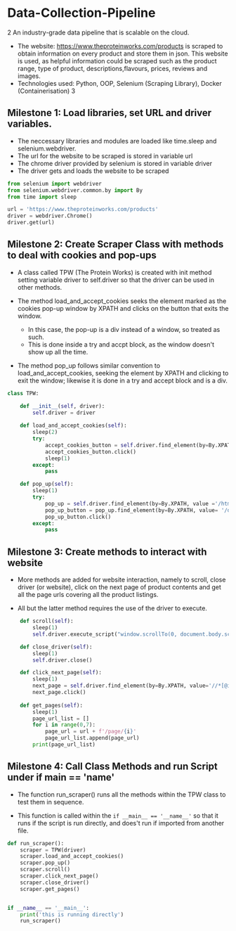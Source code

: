 # Data-Collection-Pipeline
2
An industry-grade data pipeline that is scalable on the cloud.
- The website: https://www.theproteinworks.com/products is scraped to obtain information on every product and store them in json. This website is used, as helpful information could be scraped such as the product range, type of product, descriptions,flavours, prices, reviews and images. 
- Technologies used: Python, OOP, Selenium (Scraping Library), Docker (Containerisation)
3
​
## Milestone 1: Load libraries, set URL and driver variables.

- The neccessary libraries and modules are loaded like time.sleep and selenium.webdriver.
- The url for the website to be scraped is stored in variable url
- The chrome driver provided by selenium is stored in variable driver
- The driver gets and loads the website to be scraped

```python
from selenium import webdriver
from selenium.webdriver.common.by import By
from time import sleep

url = 'https://www.theproteinworks.com/products'
driver = webdriver.Chrome()
driver.get(url)
```

## Milestone 2: Create Scraper Class with methods to deal with cookies and pop-ups

- A class called TPW (The Protein Works) is created with init method setting variable driver to self.driver so that the driver can be used in other methods.

- The method load_and_accept_cookies seeks the element marked as the cookies pop-up window by XPATH and clicks on the button that exits the window.
    - In this case, the pop-up is a div instead of a window, so treated as such.
    - This is done inside a try and accpt block, as the window doesn't show up all the time.

- The method pop_up follows similar convention to load_and_accept_cookies, seeking the element by XPATH and clicking to exit the window; likewise it is done in a try and accept block and is a div.

``` python
class TPW:

    def __init__(self, driver):
        self.driver = driver
        
    def load_and_accept_cookies(self):
        sleep(2)
        try:
            accept_cookies_button = self.driver.find_element(by=By.XPATH, value ='//*[@id="cookieConsent"]/div/div[3]/button')
            accept_cookies_button.click()
            sleep(1)
        except:
            pass

    def pop_up(self):
        sleep(1)
        try:
            pop_up = self.driver.find_element(by=By.XPATH, value ='/html/body/div[5]/div/div')
            pop_up_button = pop_up.find_element(by=By.XPATH, value= '/div[1]/button')
            pop_up_button.click()
        except:
            pass
 ```

## Milestone 3: Create methods to interact with website

- More methods are added for website interaction, namely to scroll, close driver (or website), click on the next page of product contents and get all the page urls covering all the product listings.

- All but the latter method requires the use of the driver to execute.

```python
    def scroll(self):
        sleep(1)
        self.driver.execute_script("window.scrollTo(0, document.body.scrollHeight);")

    def close_driver(self):
        sleep(1)
        self.driver.close()

    def click_next_page(self):
        sleep(1)
        next_page = self.driver.find_element(by=By.XPATH, value='//*[@id="__next"]/div/div[3]/div/div[2]/div[2]/div/section[2]/div/div[2]/div[3]/div/ul/li[10]')
        next_page.click()
    
    def get_pages(self):
        sleep(1)
        page_url_list = []
        for i in range(0,7):
            page_url = url + f'/page/{i}' 
            page_url_list.append(page_url)
        print(page_url_list)
```
## Milestone 4: Call Class Methods and run Script under if __main__ == '__name__'

- The function run_scraper() runs all the methods within the TPW class to test them in sequence. 

- This function is called within the `if __main__ == '__name__'` so that it runs if the script is run directly, and does't run if imported from another file. 

``` python
def run_scraper():
    scraper = TPW(driver)
    scraper.load_and_accept_cookies()
    scraper.pop_up()
    scraper.scroll()
    scraper.click_next_page()
    scraper.close_driver()
    scraper.get_pages()


if __name__ == '__main__':
    print('this is running directly')
    run_scraper()
```
